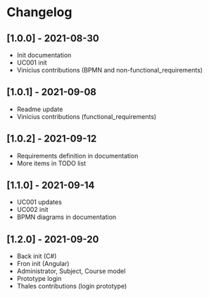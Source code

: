# Changelog

## [1.0.0] - 2021-08-30
- Init documentation
- UC001 init
- Vinícius contributions (BPMN and non-functional_requirements)

## [1.0.1] - 2021-09-08
- Readme update
- Vinícius contributions (functional_requirements)

## [1.0.2] - 2021-09-12
- Requirements definition in documentation
- More items in TODO list

## [1.1.0] - 2021-09-14
- UC001 updates
- UC002 init
- BPMN diagrams in documentation

## [1.2.0] - 2021-09-20
- Back init (C#)
- Fron init (Angular)
- Administrator, Subject, Course model
- Prototype login
- Thales contributions (login prototype)


